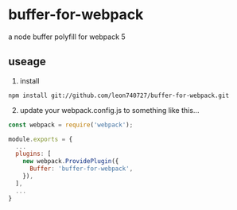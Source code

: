 # buffer-for-webpack
a node buffer polyfill for webpack 5

## useage

1. install

`npm install git://github.com/leon740727/buffer-for-webpack.git`

2. update your webpack.config.js to something like this...

```js
const webpack = require('webpack');

module.exports = {
  ...
  plugins: [
    new webpack.ProvidePlugin({
      Buffer: 'buffer-for-webpack',
    }),
  ],
  ...
}
```
